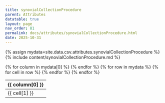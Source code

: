 ```yaml
---
title: synovialCollectionProcedure
parent: Attributes
datatable: true
layout: page
nav_order: 81
permalink: docs/attributes/synovialCollectionProcedure.html
date: 2025-10-31
---
```

{% assign mydata=site.data.csv.attributes.synovialCollectionProcedure %}
{% include content/synovialCollectionProcedure.md %}
<table id="myTable" class="display" style="width:100%">
    <thead>
    {% for column in mydata[0] %}
        <th>{{ column[0] }}</th>
    {% endfor %}
    </thead>
    <tbody>
    {% for row in mydata %}
        <tr>
        {% for cell in row %}
            <td>{{ cell[1] }}</td>
        {% endfor %}
        </tr>
    {% endfor %}
    </tbody>
</table>
<script type="text/javascript">
  $(document).ready(function () {
    $('#myTable').DataTable({
      responsive: true,
      deferRender: false,
      paging: false,
      order: [],
    });
  });
</script>
